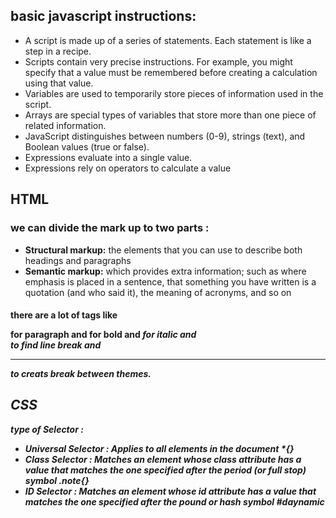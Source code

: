 ## basic javascript instructions:
+ A script is made up of a series of statements. Each
statement is like a step in a recipe.
+ Scripts contain very precise instructions. For example,
you might specify that a value must be remembered
before creating a calculation using that value.
+ Variables are used to temporarily store pieces of
information used in the script.
+ Arrays are special types of variables that store more
than one piece of related information.
+ JavaScript distinguishes between numbers (0-9),
strings (text), and Boolean values (true or false).
+ Expressions evaluate into a single value.
+ Expressions rely on operators to calculate a value
 
## HTML 
### we can divide the mark up to two parts :
* **Structural markup:** the elements that you can use to 
describe both headings and paragraphs
* **Semantic markup:** which provides extra information; such 
as where emphasis is placed in a sentence, that something 
you have written is a quotation (and who said it), the 
meaning of acronyms, and so on 
#### there are a lot of tags like <p> for paragraph and <b> for **bold** and <i> for *italic* and <br  /> to find line break and <hr /> to creats break between themes. 

## CSS
**type of Selector :**
+ *Universal Selector :* Applies to all elements in the 
document  *{}
+ *Class Selector :* Matches an element whose class attribute has a value that matches the one specified after the period (or full stop) symbol   **.note{}**
+ *ID Selector :* Matches an element whose id attribute has a value that matches the one specified after the pound or hash symbol **#daynamic**